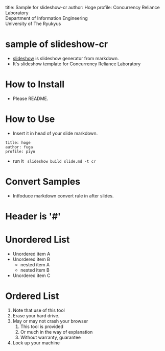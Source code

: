 title: Sample for slideshow-cr
author: Hoge
profile: Concurrency Reliance Laboratory <br> Department of Information Engineering <br> University of The Ryukyus

# sample of slideshow-cr
* [slideshow](http://slideshow-s9.github.io/) is slideshow generator from markdown.
* It's slideshow template for Concurrency Reliance Laboratory

# How to Install
* Please README.

# How to Use
* Insert it in head of your slide markdown.

```
title: hoge
author: fuga
profile: piyo
```

* run it `` slideshow build slide.md -t cr``

# Convert Samples
* Intfoduce markdown convert rule in after slides.

# Header is '#'

# Unordered List
- Unordered item A
- Unordered item B
    - nested item A
    - nested item B
- Unordered item C

# Ordered List
1. Note that use of this tool
2. Erase your hard drive.
3. May or may not crash your browser
    1. This tool is provided
    2. Or much in the way of explanation
    3. Without warranty, guarantee
4. Lock up your machine

<!-- vim: set filetype=markdown.slide: -->
